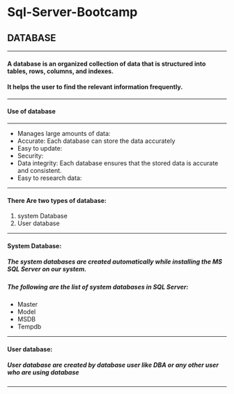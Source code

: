 # Sql-Server-Bootcamp

## DATABASE
------------------

#### A database is an organized collection of data that is structured into tables, rows, columns, and indexes. 
#### It helps the user to find the relevant information frequently.

-----------------------------------------------------------------------------------------------------------------------------------

#### Use of database
----------------------

* Manages large amounts of data: 
* Accurate: Each database can store the data accurately 
* Easy to update:
* Security:
* Data integrity: Each database ensures that the stored data is accurate and consistent.
* Easy to research data:

-------------------------------------------------------------------------------------------------------------------------------------

#### There Are two types of database:

1. system Database
2. User database

-------------------------------------------------------------------------------------------------------------------------------------

#### System Database:

##### The system databases are created automatically while installing the MS SQL Server on our system.

##### The following are the list of system databases in SQL Server:

* Master
* Model
* MSDB
* Tempdb
--------------------------------------------------------------------------------------------------------------------------------------

#### User database:

##### User database are created by database user like DBA or any other user who are using database
---------------------------------------------------------------------------------------------------------------------------------------


